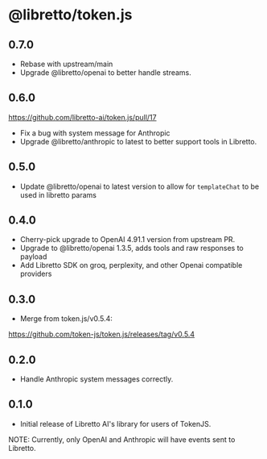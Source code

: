 # @libretto/token.js

## 0.7.0

* Rebase with upstream/main
* Upgrade @libretto/openai to better handle streams.

## 0.6.0

https://github.com/libretto-ai/token.js/pull/17
* Fix a bug with system message for Anthropic
* Upgrade @libretto/anthropic to latest to better support tools in Libretto.

## 0.5.0

* Update @libretto/openai to latest version to allow for `templateChat` to be used in libretto params

## 0.4.0

* Cherry-pick upgrade to OpenAI 4.91.1 version from upstream PR.
* Upgrade to @libretto/openai 1.3.5, adds tools and raw responses to payload
* Add Libretto SDK on groq, perplexity, and other Openai compatible providers

## 0.3.0

* Merge from token.js/v0.5.4:

https://github.com/token-js/token.js/releases/tag/v0.5.4

## 0.2.0

* Handle Anthropic system messages correctly.

## 0.1.0

* Initial release of Libretto AI's library for users of TokenJS.

NOTE: Currently, only OpenAI and Anthropic will have events sent to Libretto.
